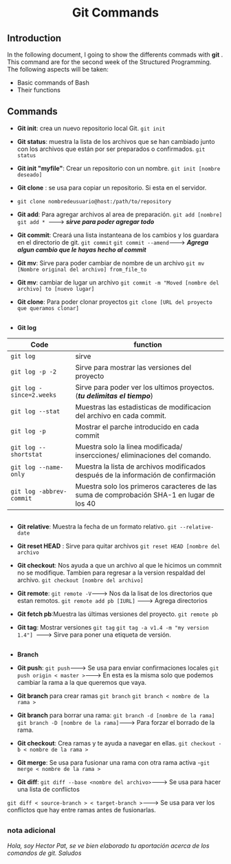 # <center>Git Commands

## Introduction

In the following document, I going to show the differents commads with **git** . This command are for the second week of the Structured Programming. The following aspects will be taken:

- Basic commands of Bash
- Their functions 

##  Commands

- **Git init**: crea un nuevo repositorio local Git.
`git init `

- **Git status**: muestra la lista de los archivos que se han cambiado junto con los archivos que están por ser preparados o confirmados.
`git status`

- **Git init "myfile"**: Crear un repositorio con un nombre.
`git init [nombre deseado]`

- **Git clone** : se usa para copiar un repositorio. Si esta en el servidor.
- `git clone nombredeusuario@host:/path/to/repository`
 
- **Git add**:  Para agregar archivos al area de preparación. 
`git add [nombre]`
`git add * `---> ***sirve para poder agregar todo***

- **Git commit**: Creará una lista instanteana de los cambios y los guardara en el directorio de git.
`git commit`
`git commit --amend`---> ***Agrega algun cambio que le hayas hecho al commit***
- **Git mv**: Sirve para poder cambiar de nombre de un archivo
`git mv [Nombre original del archivo] from_file_to`

- **Git mv**: cambiar de lugar un archivo 
`git commit -m "Moved [nombre del archivo] to [nuevo lugar]
` 

- **Git clone**: Para poder clonar proyectos
`git clone [URL del proyecto que queramos clonar]`

##
-  **Git log** 

|Code  | function |
|------|--------| 
| `git log`| sirve | 
| `git log -p -2` | Sirve para mostrar las versiones del proyecto
| `git log -since=2.weeks`| Sirve para poder ver los ultimos proyectos. (***tu delimitas el tiempo***) 
|`git log --stat`| Muestras las estadisticas de modificacion del archivo en cada commit.
|`git log -p`| Mostrar el parche introducido en cada commit
| `git log --shortstat`| Muestra solo la linea modificada/ insercciones/ eliminaciones del comando. 
|`git log --name-only`|Muestra la lista de archivos modificados después de la información de confirmación
| `git log -abbrev-commit` | Muestra solo los primeros caracteres de las suma de comprobación SHA-1 en lugar de los 40
##

- **Git relative**: Muestra la fecha de un formato relativo. 
`git --relative-date`

- **Git reset HEAD** : Sirve para quitar archivos
`git reset HEAD [nombre del archivo`
- **Git checkout**: Nos ayuda a que un archivo al que le hicimos un commnit no se modifique. Tambien para regresar a la version respaldad del archivo.
`git checkout [nombre del archivo] `

- **Git remote**: 
`git remote -V`---> Nos da la lisat de los directorios que estan remotos. 
`git remote add pb [IURL]` --->  Agrega directorios
- **Git fetch pb**:Muestra las últimas versiones del proyecto.
`git remote pb`

- **Git tag**: Mostrar versiones
`git tag`
`git tag -a v1.4 -m "my version 1.4"] `---> Sirve para poner una etiqueta de versión. 
##
- **Branch**

- **Git push**: 
`git push`---> Se usa para enviar confirmaciones locales 
`git push origin < master >`---> En esta es la misma solo que podemos cambiar la rama a la que queremos que vaya.

- **Git branch** para crear ramas
`git branch`
`git branch < nombre de la rama >`

- **Git branch** para borrar una rama: 
`git branch -d [nombre de la rama]`
`git branch -D [nombre de la rama]`---> Para forzar el borrado de la rama. 
- **Git checkout**: Crea ramas y te ayuda a navegar en ellas.
`git checkout -b < nombre de la rama >`
-  **Git merge**: Se usa para fusionar una rama con otra rama activa 
-`git merge < nombre de la rama > `
 
-  **Git diff**: 
`git diff --base <nombre del archivo>`---> Se usa para hacer una lista de conflictos

`git diff < source-branch > < target-branch >`---> Se usa para ver los conflictos que hay entre ramas antes de fusionarlas.

##

### nota adicional ###

*Hola, soy Hector Pat, se ve bien elaborado tu aportación acerca de los comandos de git.
Saludos*
